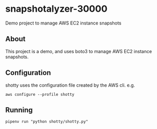 # snapshotalyzer-30000

Demo project to manage AWS EC2 instance snapshots

## About

This project is a demo, and uses boto3 to manage AWS EC2 instance snapshots.

## Configuration

shotty uses the configuration file created by the AWS cli. e.g.

`aws configure --profile shotty`

## Running

`pipenv run "python shotty/shotty.py"`


